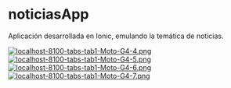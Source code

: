 # noticiasApp
Aplicación desarrollada en Ionic, emulando la temática de noticias. 

[![localhost-8100-tabs-tab1-Moto-G4-4.png](https://i.postimg.cc/C1sr63gq/localhost-8100-tabs-tab1-Moto-G4-4.png)](https://postimg.cc/Vr5FJH5f)
[![localhost-8100-tabs-tab1-Moto-G4-5.png](https://i.postimg.cc/sfK0PCKF/localhost-8100-tabs-tab1-Moto-G4-5.png)](https://postimg.cc/yWgPB5wn)
[![localhost-8100-tabs-tab1-Moto-G4-6.png](https://i.postimg.cc/3JRfnfbk/localhost-8100-tabs-tab1-Moto-G4-6.png)](https://postimg.cc/hhk0Gsnn)
[![localhost-8100-tabs-tab1-Moto-G4-7.png](https://i.postimg.cc/ncPR5K60/localhost-8100-tabs-tab1-Moto-G4-7.png)](https://postimg.cc/dLGjZCQy)
